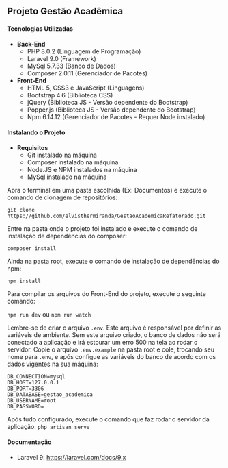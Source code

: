 ## Projeto Gestão Acadêmica
#### Tecnologias Utilizadas

 - **Back-End**
	 - PHP 8.0.2 (Linguagem de Programação)
	 - Laravel 9.0 (Framework)
	 - MySql 5.7.33 (Banco de Dados)
	 - Composer 2.0.11 (Gerenciador de Pacotes)
- **Front-End**
	 - HTML 5, CSS3 e JavaScript (Linguagens)
	 - Bootstrap 4.6 (Biblioteca CSS)
	 - jQuery (Biblioteca JS - Versão dependente do Bootstrap)
	 - Popper.js (Biblioteca JS - Versão dependente do Bootstrap)
	 - Npm 6.14.12 (Gerenciador de Pacotes - Requer Node instalado)

#### Instalando o Projeto

 - **Requisitos**
	 - Git instalado na máquina
	 - Composer instalado na máquina
	 - Node.JS e NPM instalados na máquina
	 - MySql instalado na máquina

Abra o terminal em uma pasta escolhida (Ex: Documentos) e execute o comando de clonagem de repositórios:

`git clone https://github.com/elvisthermiranda/GestaoAcademicaRefatorado.git`

Entre na pasta onde o projeto foi instalado e execute o comando de instalação de dependências do composer:

`composer install`

Ainda na pasta root, execute o comando de instalação de dependências do npm:

`npm install`

Para compilar os arquivos do Front-End do projeto, execute o seguinte comando:

`npm run dev` ou `npm run watch`

Lembre-se de criar o arquivo `.env`. Este arquivo é responsável por definir as variáveis de ambiente. Sem este arquivo criado, o banco de dados não será conectado a aplicação e irá estourar um erro 500 na tela ao rodar o servidor. Copie o arquivo `.env.example` na pasta root e cole, trocando seu nome para `.env`, e após configue as variáveis do banco de acordo com os dados vigentes na sua máquina:

```
DB_CONNECTION=mysql
DB_HOST=127.0.0.1
DB_PORT=3306
DB_DATABASE=gestao_academica
DB_USERNAME=root
DB_PASSWORD=
```

Após tudo configurado, execute o comando que faz rodar o servidor da aplicação:
`php artisan serve`

#### Documentação
   - Laravel 9: https://laravel.com/docs/9.x
